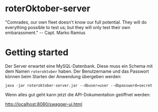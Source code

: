 # roterOktober-server
"Comrades, our own fleet doesn't know our full potential. They will do everything possible to test us; but they will only test their own embarassment."
 -- Capt. Marko Ramius

# Getting started
Der Server erwartet eine MySQL-Datenbank. Diese muss ein Schema mit dem Namen `roteroktober` haben. Der Benutzername und das Passwort können beim Starten der Anwendung übergeben werden:
```
java -jar roteroktober-server.jar --dbuser=user --dbpassword=secret
```

Wenn alles gut geht kann jetzt die API-Dokumentation geöffnet werden:

[http://localhost:8080/swagger-ui.html](http://localhost:8080/swagger-ui.html)
